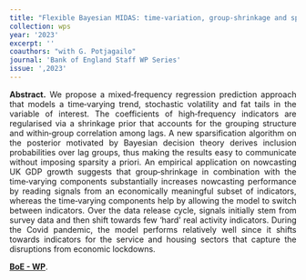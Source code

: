 ```yaml
---
title: "Flexible Bayesian MIDAS: time‑variation, group‑shrinkage and sparsity."
collection: wps
year: '2023' 
excerpt: ''
coauthors: "with G. Potjagailo"
journal: 'Bank of England Staff WP Series'
issue: ',2023'
---
```

<p align="justify"> <b>Abstract.</b> We propose a mixed‑frequency regression prediction approach that models a time‑varying trend, stochastic volatility and fat tails in the variable of interest. The coefficients of high‑frequency indicators are regularised via a shrinkage prior that accounts for the grouping structure and within‑group correlation among lags. A new sparsification algorithm on the posterior motivated by Bayesian decision theory derives inclusion probabilities over lag groups, thus making the results easy to communicate without imposing sparsity a priori. An empirical application on nowcasting UK GDP growth suggests that group‑shrinkage in combination with the time‑varying components substantially increases nowcasting performance by reading signals from an economically meaningful subset of indicators, whereas the time‑varying components help by allowing the model to switch between indicators. Over the data release cycle, signals initially stem from survey data and then shift towards few ‘hard’ real activity indicators. During the Covid pandemic, the model performs relatively well since it shifts towards indicators for the service and housing sectors that capture the disruptions from economic lockdowns.
</p>

[**BoE - WP**](https://www.bankofengland.co.uk/working-paper/2023/flexible-bayesian-midas-time-variation-group-shrinkage-and-sparsity).